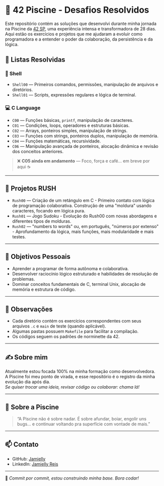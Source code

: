 # 🧠 42 Piscine - Desafios Resolvidos

Este repositório contém as soluções que desenvolvi durante minha jornada na Piscine da [42 SP](https://www.42sp.org.br/), uma experiência intensa e transformadora de 28 dias. Aqui estão os exercícios e projetos que me ajudaram a evoluir como programadora e a entender o poder da colaboração, da persistência e da lógica.

## 🧰 Listas Resolvidas

### 🐚 Shell

- `Shell00` — Primeiros comandos, permissões, manipulação de arquivos e diretórios.
- `Shell01` — Scripts, expressões regulares e lógica de terminal.

### 💻 C Language

- `C00` — Funções básicas, `printf`, manipulação de caracteres.
- `C01` — Condições, loops, operadores e estruturas básicas.
- `C02` — Arrays, ponteiros simples, manipulação de strings.
- `C03` — Funções com strings, ponteiros duplos, manipulação de memória.
- `C04` — Funções matemáticas, recursividade.
- `C06` — Manipulação avançada de ponteiros, alocação dinâmica e revisão dos conceitos anteriores.

> ❌ **C05 ainda em andamento** — Foco, força e café... em breve por aqui ☕

---

## 🚀 Projetos RUSH

- `Rush00` — Criação de um retángulo em C - Primeiro contato com lógica de programação colaborativa. Construção de uma "moldura" usando caracteres, focando em lógica pura.
- `Rush01` — Jogo Sudoku - Evolução do Rush00 com novas abordagens e diferentes tipos de molduras.
- `Rush02` — "numbers to words" ou, em português, "números por extenso" - Aprofundamento da lógica, mais funções, mais modularidade e mais testes.

---

## 📌 Objetivos Pessoais

- Aprender a programar de forma autônoma e colaborativa.
- Desenvolver raciocínio lógico estruturado e habilidades de resolução de problemas.
- Dominar conceitos fundamentais de C, terminal Unix, alocação de memória e estrutura de código.

---

## 📎 Observações

- Cada diretório contém os exercícios correspondentes com seus arquivos `.c` e `main` de teste (quando aplicável).
- Algumas pastas possuem `Makefile` para facilitar a compilação.
- Os códigos seguem os padrões de norminette da 42.

---

## ✍️ Sobre mim

Atualmente estou focada 100% na minha formação como desenvolvedora. A Piscine foi meu ponto de virada, e esse repositório é o registro da minha evolução dia após dia.  
*Se quiser trocar uma ideia, revisar código ou colaborar: chama lá!*

---

## 🌊 Sobre a Piscine

> “A Piscine não é sobre nadar. É sobre afundar, boiar, engolir uns bugs… e continuar voltando pra superfície com vontade de mais.”

---

## 📫 Contato

- GitHub: [Jamielly](https://github.com/Jamielly)
- LinkedIn: [Jamielly Reis](https://www.linkedin.com/in/jamielly-reis/)

---

🧪 *Commit por commit, estou construindo minha base. Bora codar!*

